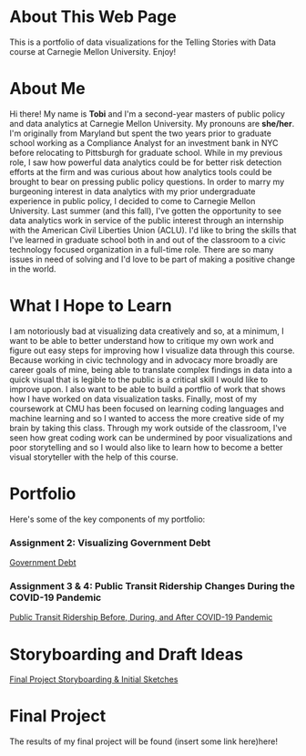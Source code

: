 # About This Web Page
This is a portfolio of data visualizations for the Telling Stories with Data course at Carnegie Mellon University. Enjoy!

# About Me
Hi there! My name is **Tobi** and I'm a second-year masters of public policy and data analytics at Carnegie Mellon University. My pronouns are **she/her**. I'm originally from Maryland but spent the two years prior to graduate school working as a Compliance Analyst for an investment bank in NYC before relocating to Pittsburgh for graduate school. While in my previous role, I saw how powerful data analytics could be for better risk detection efforts at the firm and was curious about how analytics tools could be brought to bear on pressing public policy questions. In order to marry my burgeoning interest in data analytics with my prior undergraduate experience in public policy, I decided to come to Carnegie Mellon University. Last summer (and this fall), I've gotten the opportunity to see data analytics work in service of the public interest through an internship with the American Civil Liberties Union (ACLU). I'd like to bring the skills that I've learned in graduate school both in and out of the classroom to a civic technology focused organization in a full-time role. There are so many issues in need of solving and I'd love to be part of making a positive change in the world.


# What I Hope to Learn

I am notoriously bad at visualizing data creatively and so, at a minimum, I want to be able to better understand how to critique my own work and figure out easy steps for improving how I visualize data through this course. Because working in civic technology and in advocacy more broadly are career goals of mine, being able to translate complex findings in data into a quick visual that is legible to the public is a critical skill I would like to improve upon. I also want to be able to build a portflio of work that shows how I have worked on data visualization tasks. Finally, most of my coursework at CMU has been focused on learning coding languages and machine learning and so I wanted to access the more creative side of my brain by taking this class. Through my work outside of the classroom, I've seen how great coding work can be undermined by poor visualizations and poor storytelling and so I would also like to learn how to become a better visual storyteller with the help of this course. 

# Portfolio
Here's some of the key components of my portfolio:


### Assignment 2: Visualizing Government Debt

[Government Debt](govdebtviz.md)

### Assignment 3 & 4: Public Transit Ridership Changes During the COVID-19 Pandemic

[Public Transit Ridership Before, During, and After COVID-19 Pandemic](transitviz.md)


# Storyboarding and Draft Ideas

[Final Project Storyboarding & Initial Sketches](finalprojoverview.md)

# Final Project
The results of my final project will be found (insert some link here)here!

